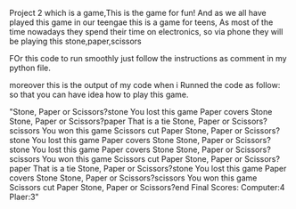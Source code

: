 
Project 2 which is a game,This is the game for fun! And as we all have played this game in our teengae this is a game for teens,
As most of the time nowadays they spend their time on electronics, so via phone they will be playing this stone,paper,scissors

FOr this code to run smoothly just follow the instructions as comment in my python file.

moreover this is the output of my code when i Runned the code as follow: so that you can have idea how to play this game.

"Stone, Paper or  Scissors?stone
You lost this game Paper covers Stone
Stone, Paper or  Scissors?paper
That is a tie
Stone, Paper or  Scissors?scissors
You won this game Scissors cut Paper
Stone, Paper or  Scissors?stone
You lost this game Paper covers Stone
Stone, Paper or  Scissors?stone
You lost this game Paper covers Stone
Stone, Paper or  Scissors?scissors
You won this game Scissors cut Paper
Stone, Paper or  Scissors?paper
That is a tie
Stone, Paper or  Scissors?stone
You lost this game Paper covers Stone
Stone, Paper or  Scissors?scissors
You won this game Scissors cut Paper
Stone, Paper or  Scissors?end
Final Scores:
Computer:4
Plaer:3"
